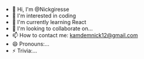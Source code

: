 - 👋 Hi, I'm @Nickgiresse
- 👀 I'm interested in coding
- 🌱 I'm currently learning React
- 💞️ I'm looking to collaborate on…
- 📫 How to contact me: kamdemnick12@gmail.com
- 😄 Pronouns:…
- ⚡ Trivia:…

<!---
Nickgiresse/Nickgiresse is a ✨ special ✨ repository because its "README.md" file appears on your GitHub profile.
You can click the Preview link to see your changes.
--->
